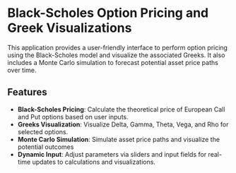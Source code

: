 # Black-Scholes Option Pricing and Greek Visualizations

This application provides a user-friendly interface to perform option pricing using the Black-Scholes model and visualize the associated Greeks. It also includes a Monte Carlo simulation to forecast potential asset price paths over time.

## Features

- **Black-Scholes Pricing**: Calculate the theoretical price of European Call and Put options based on user inputs.
- **Greeks Visualization**: Visualize Delta, Gamma, Theta, Vega, and Rho for selected options.
- **Monte Carlo Simulation**: Simulate asset price paths and visualize the potential outcomes
- **Dynamic Input**: Adjust parameters via sliders and input fields for real-time updates to calculations and visualizations.
